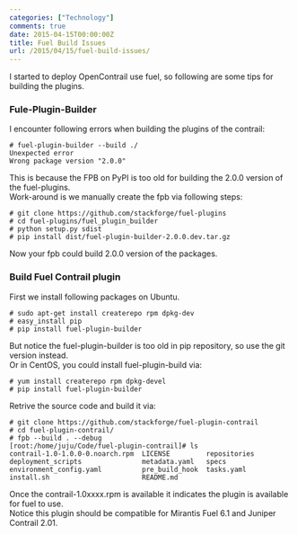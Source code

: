```yaml
---
categories: ["Technology"]
comments: true
date: 2015-04-15T00:00:00Z
title: Fuel Build Issues
url: /2015/04/15/fuel-build-issues/
---
```


I started to deploy OpenContrail use fuel, so following are some tips for building the plugins.     
### Fule-Plugin-Builder
I encounter following errors when building the plugins of the contrail:    

```
# fuel-plugin-builder --build ./
Unexpected error
Wrong package version "2.0.0"

```
This is because the FPB on PyPI is too old for building the 2.0.0 version of the fuel-plugins.    
Work-around is we manually create the fpb via following steps:    

```
# git clone https://github.com/stackforge/fuel-plugins
# cd fuel-plugins/fuel_plugin_builder
# python setup.py sdist
# pip install dist/fuel-plugin-builder-2.0.0.dev.tar.gz

```
Now your fpb could build 2.0.0 version of the packages.      
### Build Fuel Contrail plugin
First we install following packages on Ubuntu.    

```
# sudo apt-get install createrepo rpm dpkg-dev
# easy_install pip
# pip install fuel-plugin-builder

```
But notice the fuel-plugin-builder is too old in pip repository, so use the git version instead.     
Or in CentOS, you could install fuel-plugin-build via:    

```
# yum install createrepo rpm dpkg-devel
# pip install fuel-plugin-builder

```
Retrive the source code and build it via:    

```
# git clone https://github.com/stackforge/fuel-plugin-contrail
# cd fuel-plugin-contrail/
# fpb --build . --debug
[root:/home/juju/Code/fuel-plugin-contrail]# ls
contrail-1.0-1.0.0-0.noarch.rpm  LICENSE         repositories
deployment_scripts               metadata.yaml   specs
environment_config.yaml          pre_build_hook  tasks.yaml
install.sh                       README.md

```
Once the contrail-1.0xxxx.rpm is available it indicates the plugin is available for fuel to use.     
Notice this plugin should be compatible for Mirantis Fuel 6.1 and Juniper Contrail 2.01.    

